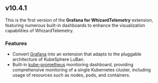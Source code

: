 ## v10.4.1

This is the first version of the **Grafana for WhizardTelemetry** extension, featuring numerous built-in dashboards to enhance the visualization capabilities of WhizardTelemetry.

### Features

- Convert [Grafana](https://github.com/grafana/grafana) into an extension that adapts to the pluggable architecture of KubeSphere LuBan.
- Built-in [kube-prometheus](https://github.com/prometheus-operator/kube-prometheus/) monitoring dashboard, providing comprehensive monitoring of a single Kubernetes cluster, including usage of resources such as nodes, pods, and containers.
